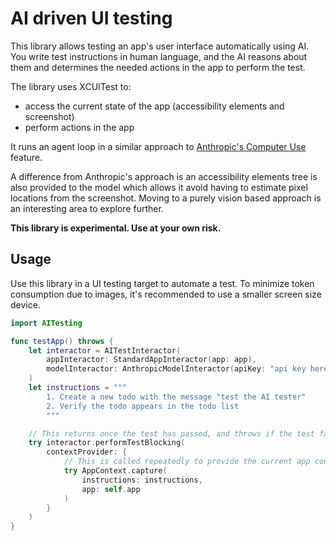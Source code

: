 # AI driven UI testing

This library allows testing an app's user interface automatically using AI. You write test instructions in human language, and the AI reasons about them and determines the needed actions in the app to perform the test.

The library uses XCUITest to:
- access the current state of the app (accessibility elements and screenshot)
- perform actions in the app

It runs an agent loop in a similar approach to [Anthropic's Computer Use](https://docs.anthropic.com/en/docs/build-with-claude/computer-use) feature.

A difference from Anthropic's approach is an accessibility elements tree is also provided to the model which allows it avoid having to estimate pixel locations from the screenshot. Moving to a purely vision based approach is an interesting area to explore further.

**This library is experimental. Use at your own risk.**

## Usage

Use this library in a UI testing target to automate a test. To minimize token consumption due to images, it's recommended to use a smaller screen size device.

```swift
import AITesting

func testApp() throws {
    let interactor = AITestInteractor(
        appInteractor: StandardAppInteractor(app: app),
        modelInteractor: AnthropicModelInteractor(apiKey: "api key here")
    )
    let instructions = """
        1. Create a new todo with the message "test the AI tester"
        2. Verify the todo appears in the todo list
        """

    // This returns once the test has passed, and throws if the test failed / something went wrong.
    try interactor.performTestBlocking(
        contextProvider: {
            // This is called repeatedly to provide the current app context (screenshot, accessibility elements, etc)
            try AppContext.capture(
                instructions: instructions,
                app: self.app
            )
        }
    )
}
```
